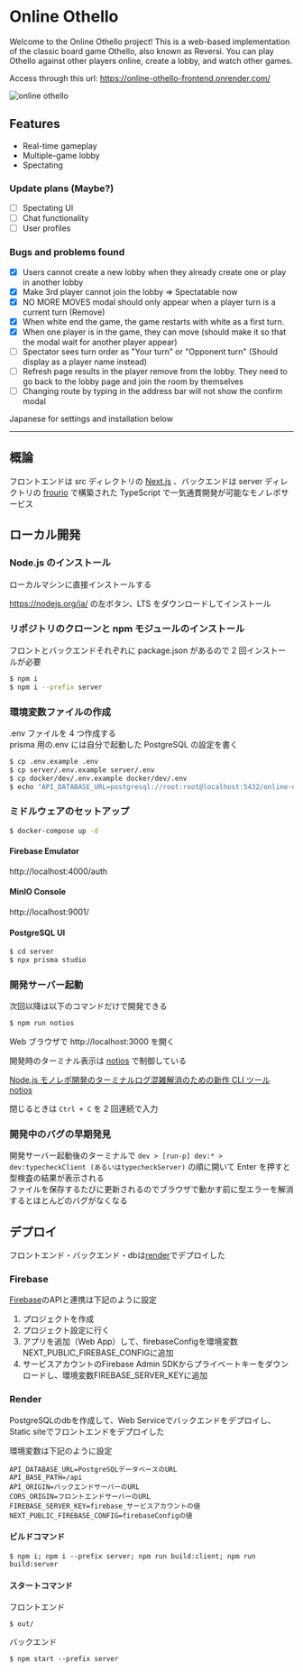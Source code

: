 # Online Othello

Welcome to the Online Othello project! This is a web-based implementation of the classic board game Othello, also known as Reversi. You can play Othello against other players online, create a lobby, and watch other games.

Access through this url: https://online-othello-frontend.onrender.com/

![online othello](https://github.com/chanon-mike/online-othello/assets/27944646/2d40787b-1f4b-40d0-9979-ffbaa66d0ec0)

## Features

- Real-time gameplay
- Multiple-game lobby
- Spectating

### Update plans (Maybe?)

- [ ] Spectating UI
- [ ] Chat functionality
- [ ] User profiles

### Bugs and problems found

- [x] Users cannot create a new lobby when they already create one or play in another lobby
- [x] Make 3rd player cannot join the lobby => Spectatable now
- [x] NO MORE MOVES modal should only appear when a player turn is a current turn (Remove)
- [x] When white end the game, the game restarts with white as a first turn.
- [x] When one player is in the game, they can move (should make it so that the modal wait for another player appear)
- [ ] Spectator sees turn order as "Your turn" or "Opponent turn" (Should display as a player name instead)
- [ ] Refresh page results in the player remove from the lobby. They need to go back to the lobby page and join the room by themselves
- [ ] Changing route by typing in the address bar will not show the confirm modal

Japanese for settings and installation below

<hr>

## 概論

フロントエンドは src ディレクトリの [Next.js](https://nextjs.org/) 、バックエンドは server ディレクトリの [frourio](https://frourio.com/) で構築された TypeScript で一気通貫開発が可能なモノレポサービス

## ローカル開発

### Node.js のインストール

ローカルマシンに直接インストールする

https://nodejs.org/ja/ の左ボタン、LTS をダウンロードしてインストール

### リポジトリのクローンと npm モジュールのインストール

フロントとバックエンドそれぞれに package.json があるので 2 回インストールが必要

```sh
$ npm i
$ npm i --prefix server
```

### 環境変数ファイルの作成

.env ファイルを 4 つ作成する  
prisma 用の.env には自分で起動した PostgreSQL の設定を書く

```sh
$ cp .env.example .env
$ cp server/.env.example server/.env
$ cp docker/dev/.env.example docker/dev/.env
$ echo "API_DATABASE_URL=postgresql://root:root@localhost:5432/online-othello" >> server/prisma/.env
```

### ミドルウェアのセットアップ

```sh
$ docker-compose up -d
```

#### Firebase Emulator

http://localhost:4000/auth

#### MinIO Console

http://localhost:9001/

#### PostgreSQL UI

```sh
$ cd server
$ npx prisma studio
```

### 開発サーバー起動

次回以降は以下のコマンドだけで開発できる

```sh
$ npm run notios
```

Web ブラウザで http://localhost:3000 を開く

開発時のターミナル表示は [notios](https://github.com/frouriojs/notios) で制御している

[Node.js モノレポ開発のターミナルログ混雑解消のための新作 CLI ツール notios](https://zenn.dev/luma/articles/nodejs-new-cli-tool-notios)

閉じるときは `Ctrl + C` を 2 回連続で入力

### 開発中のバグの早期発見

開発サーバー起動後のターミナルで `dev > [run-p] dev:* > dev:typecheckClient (あるいはtypecheckServer)` の順に開いて Enter を押すと型検査の結果が表示される  
ファイルを保存するたびに更新されるのでブラウザで動かす前に型エラーを解消するとほとんどのバグがなくなる

## デプロイ

フロントエンド・バックエンド・dbは[render](https://dashboard.render.com/)でデプロイした

### Firebase

[Firebase](https://console.firebase.google.com/u/0/)のAPIと連携は下記のように設定
1. プロジェクトを作成
2. プロジェクト設定に行く
3. アプリを追加（Web App）して、firebaseConfigを環境変数NEXT_PUBLIC_FIREBASE_CONFIGに追加
4. サービスアカウントのFirebase Admin SDKからプライベートキーをダウンロードし、環境変数FIREBASE_SERVER_KEYに追加

### Render

PostgreSQLのdbを作成して、Web Serviceでバックエンドをデプロイし、Static siteでフロントエンドをデプロイした

環境変数は下記のように設定
```
API_DATABASE_URL=PostgreSQLデータベースのURL
API_BASE_PATH=/api
API_ORIGIN=バックエンドサーバーのURL
CORS_ORIGIN=フロントエンドサーバーのURL
FIREBASE_SERVER_KEY=firebase_サービスアカウントの値
NEXT_PUBLIC_FIREBASE_CONFIG=firebaseConfigの値
```

#### ビルドコマンド
```
$ npm i; npm i --prefix server; npm run build:client; npm run build:server
```

#### スタートコマンド
フロントエンド
```
$ out/
```

バックエンド
```
$ npm start --prefix server
```

